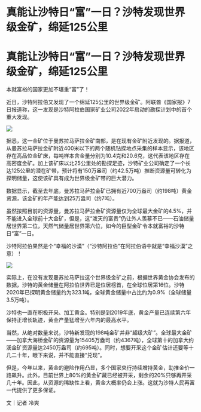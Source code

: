 # 真能让沙特日“富”一日？沙特发现世界级金矿，绵延125公里

# 真能让沙特日“富”一日？沙特发现世界级金矿，绵延125公里

本就富裕的国家更加不堪重“富”了！

近日，沙特阿拉伯又发现了一个绵延125公里的世界级金矿。阿联酋《国家报》7日报道称，这一发现是沙特阿拉伯国家矿业公司2022年启动的勘探计划中的首个重大发现。

![](https://inews.gtimg.com/om_bt/OganMcQCPxsPPAiO_PtzA47xg0Y2vjEnzW7kc5Okhgh7IAA/1000)

据悉，这一金矿位于曼苏拉马萨拉金矿南部，是在现有金矿附近发现的。据报道，从曼苏拉马萨拉金矿附近400米以下的两个随机钻探地点采集的样本显示，该地区存在高品位金矿床，每吨样本含金量分别为10.4克和20.6克，这代表该地区存在高密度金矿。加上该矿床以北25公里处的勘探足迹，沙特矿业公司确定了一个长达125公里的潜在矿带，预计将有150万盎司（约42.5万吨）推断资源量可转化为探明储量，这使该矿具有成为世界级金矿带的巨大潜力。

数据显示，截至去年底，曼苏拉马萨拉金矿已拥有近700万盎司（约198吨）黄金资源，该金矿的年产能达到25万盎司（约7吨）。

虽然按照目前的资源量，曼苏拉马萨拉金矿资源量仅为全球最大金矿的4.5%，并不能进入全球前十大金矿，但是，这“泼天的富贵”仍让外人羡慕不已——石油储量居世界第二位，天然气储量居世界第六位，如今的巨型金矿令本就富裕的沙特日“富”一日。

沙特阿拉伯果然是个“幸福的沙漠”（“沙特阿拉伯”在阿拉伯语中就是“幸福沙漠”之意）！

![](https://inews.gtimg.com/om_bt/OK9pzKS67Y8_FocSHASYhD8wgXT4yp9MrwBHn9r5fJhfoAA/1000)

实际上，在没有发现曼苏拉马萨拉这个世界级金矿之前，根据世界黄金协会发布的数据，沙特的黄金储量在阿拉伯世界已是位居榜首，在全球位居第16位。沙特2020年已探明黄金储量约为323.1吨，全球黄金储量中占比约为0.9%（全球储量3.5万吨）。

沙特也一直在积极开采、加工黄金。特别是到2019年底，黄金产量已连续第六年保持正增长轨迹，黄金产量猛增至六年内的最高水平。

当然，从绝对数量来说，沙特新发现的198吨金矿并非“超级大矿”。全球最大金矿——加拿大海桥金矿的资源量为15405万盎司（约4367吨），全球第十的加拿大约溪金矿资源量达2450万盎司（约695吨）。同时，想要开采这个金矿估计还要等十几二十年，眼下来说，并不能直接“兑现”。

但是，今年以来，黄金的避险作用凸显，多个国家央行持续增持黄金，助推金价一路飙升。此外，目前世界上80%的黄金矿藏已经被开采，剩余的20%只够再开采几十年。因此，从资源的稀缺性上看，黄金大概率仍会上涨。这就为沙特人民再富一代提供了更多保证。

文｜记者 冷爽

